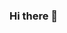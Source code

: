 ### Hi there 👋

<!--
**nandha-techie/nandha-techie** is a ✨ _special_ ✨ repository because its `README.md` (this file) appears on your GitHub profile.

Here are some ideas to get you started:

- 🔭 I’m currently working on ...
 🌱 I’m currently learning Reactjs...
- 👯 I’m looking to collaborate on ...
- 🤔 I’m looking for help with ...
 💬 Ask me about HMTL CSS JS BS...
- 📫 How to reach me: ...
- 😄 Pronouns: ...
- ⚡ Fun fact: ...
-->
